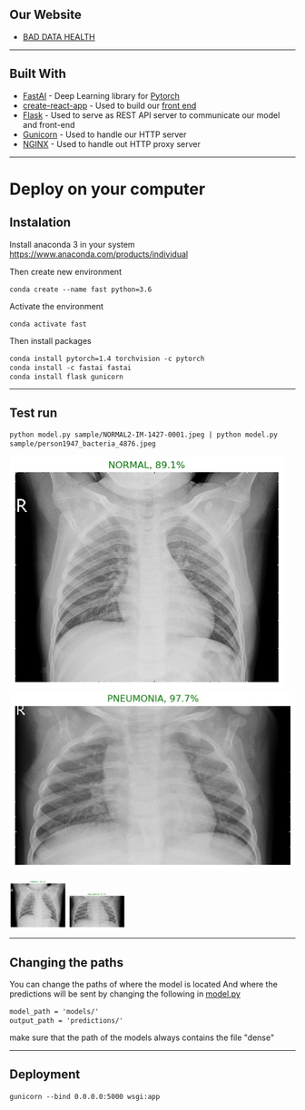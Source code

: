 ## Our Website

* [BAD DATA HEALTH](http://baddatahealth.com)

------------------------------------------------------------

## Built With

* [FastAI](https://www.fast.ai) - Deep Learning library for [Pytorch](https://pytorch.org)
* [create-react-app](https://github.com/facebook/create-react-app) - Used to build our [front end](https://github.com/eramos4/csc821-finalproject)
* [Flask](https://flask.palletsprojects.com/en/1.1.x/) - Used to serve as REST API server to communicate our model and front-end
* [Gunicorn](https://gunicorn.org) - Used to handle our HTTP server
* [NGINX](https://nginx.org/en/) - Used to handle out HTTP proxy server

------------------------------------------------------------------------

# Deploy on your computer

## Instalation
Install anaconda 3 in your system
https://www.anaconda.com/products/individual

Then create new environment

```
conda create --name fast python=3.6
```

Activate the environment
```
conda activate fast
```

Then install packages
```
conda install pytorch=1.4 torchvision -c pytorch
conda install -c fastai fastai
conda install flask gunicorn
```
---------------------------------------
## Test run

```
python model.py sample/NORMAL2-IM-1427-0001.jpeg | python model.py sample/person1947_bacteria_4876.jpeg
```

![alt-text-1](https://github.com/luisdiaz1997/BiomedicalNN/blob/master/predictions/NORMAL2-IM-1427-0001.jpeg?raw=true) ![alt-text-2](https://github.com/luisdiaz1997/BiomedicalNN/blob/master/predictions/person1947_bacteria_4876.jpeg?raw=true)

<p float="left">
  <img src="https://github.com/luisdiaz1997/BiomedicalNN/blob/master/predictions/NORMAL2-IM-1427-0001.jpeg?raw=true" width="100" />
  <img src="https://github.com/luisdiaz1997/BiomedicalNN/blob/master/predictions/person1947_bacteria_4876.jpeg?raw=true" width="100" /> 
</p>

---------------------------------------
## Changing the paths
You can change the paths of where the model is located
And where the predictions will be sent
by changing the following in [model.py](https://github.com/luisdiaz1997/BiomedicalNN/blob/master/model.py)

```
model_path = 'models/'
output_path = 'predictions/'
```

make sure that the path of the models
always contains the file "dense"

---------------------------------------
## Deployment

```
gunicorn --bind 0.0.0.0:5000 wsgi:app
```
